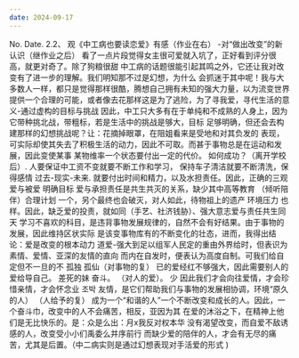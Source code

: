 ```yaml
---
date: 2024-09-17
---
```


No.
Date.
2.2、
观《中工病也要读恋爱》有感（作业在右）
-对“做出改变”的新认识（继作业之后）
看了一点片段觉得女主很可爱就入坑了，正好看到评分很高，就更对奇了。除了狗粮很甜
中工病的话题很能引起其鸣之外，它还让我对改变有了进一步的理解。我们明知那不过是幻想，为什么
会抓迷于其中呢！我与大多数人一样，都只是觉得那样很酷，腾想自己拥有未知的强大力量，以为流变世界
提供一个合理的可能，或者像去花那样这是为了逃险，为了寻我爱，寻代生活的意义-通过虚构的目标与挑战
因此，中工只大多有在于单纯和不成熟的人身上，因为它带种挑北战，带粗标，若是生活中的挑战是够大，目标
足够明确，但还会去构建那样的幻想挑战呢？让：花摘掉眼罩，在阻姐看来是受地和对其负发的
表现，可实际却使其失去了积极生活的动力，因此不可取。而甚于事物总是在运动和发展，因此变使某事
某物维率一个状态要付出一定的代价。
如何成功？（离开学校后）.
人要保证中工资不变就要不断工作和学习，
保持车子清洁就要不断清洗，保得感情
过去-现实-未来.
就要付出时间和精力，以及水担责任。因此，正确的三观爱与被爱
明确目标
爱与承担责任是共生共灭的关系，缺少其中高等教育
（倾听陪伴）合理计划
一个，另个最终也会破灭，对人如此，待物祖上的遗产
环境压力
也样。因此，缺乏爱的投责，就如同（手艺、社济钱胁）、强大意志爱与责任共生同天
学习不喜欢的科目，是违背事物发展规律的，自然不会有好结果。由于事物的发展，因此维持区状实际
是该变事物库有的不断变化的壮态，进而，我得出结论：爱是改变的根本动力
道爱-强大到足以组军人民定的重由外界给时，但表识为素情、爱情、亚深的友情的直向
而内在自发时，便表认为高度自制。可我们给自定但不一旦的不
孤独
孤仙（对事物的复）
已的爱经红不够强大，因此需要别人的爱给导自己。
差死的妹
奋斗。
（对人的爱）。
少
因此我们才会向往爱情，才会珍惜亲情，才会怀念业
조박
友情，是它们帮助我们与事物的发展相协调，环境“原久的人）
（人给予的复）
成为一个“和谐的人”一个不断改变和成长的人。因此，一个奋斗巾，改变中的人不会痛苦，相反，亚因为其
在爱的沐浴之下，在精神上他们是无比快乐的。是：众是么出：月x我反对权本华
没有渴望改变，而自爱不敌诱感的人，改变受小小们禹委么并序前行
而缺少爱的陪伴的人，才会有无尽的痛苦，尤其是后置。（中二病实则是通过幻想表现对手活爱的形式
)
